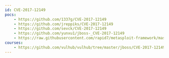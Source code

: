 ```yaml
---
id: CVE-2017-12149
pocs:
    - https://github.com/1337g/CVE-2017-12149
    - https://github.com/jreppiks/CVE-2017-12149
    - https://github.com/sevck/CVE-2017-12149
    - https://github.com/yunxu1/jboss-_CVE-2017-12149
    - https://raw.githubusercontent.com/rapid7/metasploit-framework/master/modules/auxiliary/scanner/http/jboss_vulnscan.rb
courses:
    - https://github.com/vulhub/vulhub/tree/master/jboss/CVE-2017-12149
---
```

